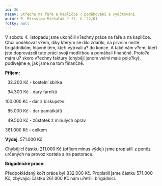 ```yaml
---
id: 26
nazev: Střecha na faře a kapličce ? poděkování a vyúčtování
autor: P. Miroslaw Michalak ? fl. č. 22/01
fotky: null
---
```

V sobotu 4. listopadu jsme ukončili v?echny práce na faře a na kapličce. Chci poděkovat v?em, díky kterým se dílo zdařilo, na prvním místě brigádníkům, hlavně těm, kteří vytrvali a? do konce. A také vám v?em, kteří jste doprovázeli tuto práci svoji modlitbou a pomáhali finančně. Proto?e mám u? skoro v?echny faktury (chybějí jenom velmi malé polo?ky), podívejme e, jak jsme na tom finančně.<p>
<b>Příjem:</b><p>
  32.200 Kč - kostelní sbírka<p>
  94.300 Kč - dary farníků<p>
100.000 Kč - dar z biskupství<p>
  85.000 Kč - dar památkářů<p>
  49.500 Kč - zůstatek z minulých oprav<p>
361.000 Kč - celkem<p>
<b>Výdej:</b> 571.000 Kč<p>
Chybějící částku 211.000 Kč (příjem minus výdej) jsme proplatili z peněz určených na provoz kostela a na pastorace.<p>
<b>Brigádnické práce:</b><p>
Předpokládaný ko?t práce byl 832.000 Kč. Proplatili jsme částku 571.000 Kč, zbývající částku 261.000 Kč nám u?etřili brigádníci.

